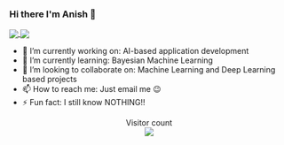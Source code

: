 ### Hi there I'm Anish 👋

<a href="https://github.com/Anyesh">
  <img align="center" src="https://github-readme-stats.vercel.app/api/top-langs/?username=Anyesh&layout=compact" />
</a>
<a href="https://github.com/Anyesh">
  <img align="center" src="https://github-readme-stats.vercel.app/api?username=Anyesh&show_icons=true&theme=radical" />
</a>

- 🔭 I’m currently working on: AI-based application development
- 🌱 I’m currently learning: Bayesian Machine Learning
- 👯 I’m looking to collaborate on: Machine Learning and Deep Learning based projects
- 📫 How to reach me: Just email me 😉
- ⚡ Fun fact: I still know NOTHING!!

<p align="center"> 
  Visitor count<br>
  <img src="https://profile-counter.glitch.me/Anyesh/count.svg" />
</p>
